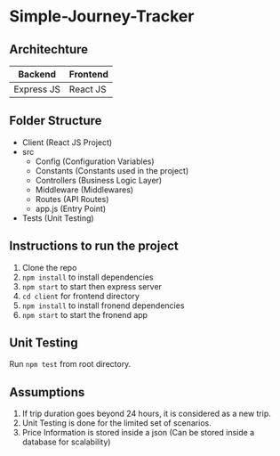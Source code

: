 # Simple-Journey-Tracker

## Architechture
| **Backend** | **Frontend** |
| --- | ----------- |
| Express JS  | React JS |

## Folder Structure
- Client (React JS Project)
- src
    - Config (Configuration Variables)
    - Constants (Constants used in the project)
    - Controllers (Business Logic Layer)
    - Middleware (Middlewares)
    - Routes (API Routes)
    - app.js (Entry Point)
- Tests (Unit Testing)

## Instructions to run the project
1. Clone the repo
2. ```npm install``` to install dependencies
3. ```npm start``` to start then express server
4. ```cd client``` for frontend directory
5. ```npm install``` to install fronend dependencies
6. ```npm start``` to start the fronend app

## Unit Testing
Run ```npm test``` from root directory.

## Assumptions
1. If trip duration goes beyond 24 hours, it is considered as a new trip.
2. Unit Testing is done for the limited set of scenarios.
3. Price Information is stored inside a json (Can be stored inside a database for scalability)
